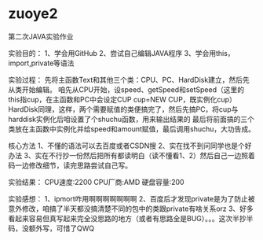 # zuoye2
第二次JAVA实验作业

实验目的：
1、学会用GitHub
2、尝试自己编辑JAVA程序
3、学会用this，import,private等语法

实验过程：
先将主函数Text和其他三个类：CPU、PC、HardDisk建立，然后先从类开始编辑。
咱先从CPU开始，设speed、getSpeed和setSpeed（这里的this指cup，在主函数和PC中会设定CUP cup=NEW CUP，既实例化cup）
HardDisk同理，这样，两个需要赋值的类便搞完了，然后先搞PC，将cup与harddisk实例化后咱设置了个shuchu函数，用来输出结果的
最后将前面搞的三个类放在主函数中实例化并给speed和amount赋值，最后调用shuchu，大功告成。

核心方法
1、不懂的语法可以去百度或者CSDN搜
2、实在找不到问同学也是个好办法
3、实在不行抄一份然后把所有都读明白（读不懂看1、2）然后自己一边照着码一边修改细节，读完思路尝试自己写。

实验结果：
CPU速度:2200
CPU厂商:AMD
硬盘容量:200

实验感想：
1、ipmort咋用啊啊啊啊啊啊啊
2、百度后才发现private是为了防止被意外修改，咱搞了半天都没搞清楚不同的包中的类跟private有啥关系orz
3、好多看起来容易但真写起来完全没思路的地方（或者有思路全是BUG）。。。这次半抄半码，没额外写，可惜了QWQ
